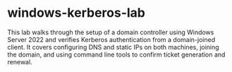 # windows-kerberos-lab
This lab walks through the setup of a domain controller using Windows Server 2022 and verifies Kerberos authentication from a domain-joined client. It covers configuring DNS and static IPs on both machines, joining the domain, and using command line tools to confirm ticket generation and renewal.
